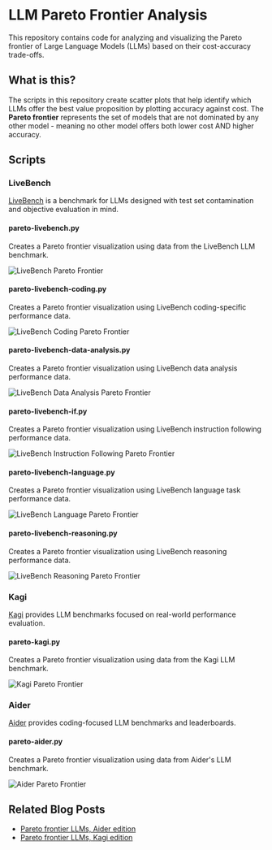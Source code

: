 # LLM Pareto Frontier Analysis

This repository contains code for analyzing and visualizing the Pareto frontier of Large Language Models (LLMs) based on their cost-accuracy trade-offs.

## What is this?

The scripts in this repository create scatter plots that help identify which LLMs offer the best value proposition by plotting accuracy against cost. The **Pareto frontier** represents the set of models that are not dominated by any other model - meaning no other model offers both lower cost AND higher accuracy.


## Scripts

### LiveBench

[LiveBench](https://livebench.ai/) is a benchmark for LLMs designed with test set contamination and objective evaluation in mind.

#### pareto-livebench.py
Creates a Pareto frontier visualization using data from the LiveBench LLM benchmark.

![LiveBench Pareto Frontier](pareto-livebench.png)

#### pareto-livebench-coding.py
Creates a Pareto frontier visualization using LiveBench coding-specific performance data.

![LiveBench Coding Pareto Frontier](pareto-livebench-coding.png)

#### pareto-livebench-data-analysis.py
Creates a Pareto frontier visualization using LiveBench data analysis performance data.

![LiveBench Data Analysis Pareto Frontier](pareto-livebench-data-analysis.png)

#### pareto-livebench-if.py
Creates a Pareto frontier visualization using LiveBench instruction following performance data.

![LiveBench Instruction Following Pareto Frontier](pareto-livebench-if.png)

#### pareto-livebench-language.py
Creates a Pareto frontier visualization using LiveBench language task performance data.

![LiveBench Language Pareto Frontier](pareto-livebench-language.png)

#### pareto-livebench-reasoning.py
Creates a Pareto frontier visualization using LiveBench reasoning performance data.

![LiveBench Reasoning Pareto Frontier](pareto-livebench-reasoning.png)

### Kagi

[Kagi](https://help.kagi.com/kagi/ai/llm-benchmark.html) provides LLM benchmarks focused on real-world performance evaluation.

#### pareto-kagi.py
Creates a Pareto frontier visualization using data from the Kagi LLM benchmark.

![Kagi Pareto Frontier](pareto-kagi.png)

### Aider

[Aider](https://aider.chat/docs/leaderboards/) provides coding-focused LLM benchmarks and leaderboards.

#### pareto-aider.py  
Creates a Pareto frontier visualization using data from Aider's LLM benchmark.

![Aider Pareto Frontier](pareto-aider.png)

## Related Blog Posts

- [Pareto frontier LLMs, Aider edition](https://samek.fyi/pareto-frontier-llms-aider-edition/)
- [Pareto frontier LLMs, Kagi edition](https://samek.fyi/pareto-frontier-models-kagi-edition/)
